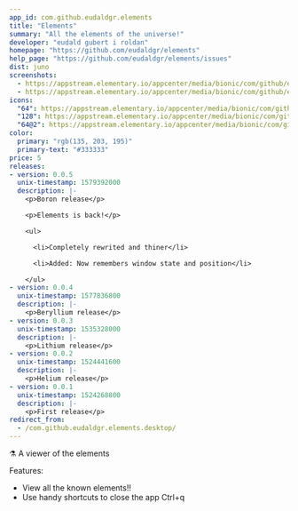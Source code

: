 ```yaml
---
app_id: com.github.eudaldgr.elements
title: "Elements"
summary: "All the elements of the universe!"
developer: "eudald gubert i roldan"
homepage: "https://github.com/eudaldgr/elements"
help_page: "https://github.com/eudaldgr/elements/issues"
dist: juno
screenshots:
  - https://appstream.elementary.io/appcenter/media/bionic/com/github/eudaldgr.elements/1ABAAC7C3539EB7C7198DB12D2DC0925/screenshots/image-1_orig.png
  - https://appstream.elementary.io/appcenter/media/bionic/com/github/eudaldgr.elements/1ABAAC7C3539EB7C7198DB12D2DC0925/screenshots/image-2_orig.png
icons:
  "64": https://appstream.elementary.io/appcenter/media/bionic/com/github/eudaldgr.elements/1ABAAC7C3539EB7C7198DB12D2DC0925/icons/64x64/com.github.eudaldgr.elements_com.github.eudaldgr.elements.png
  "128": https://appstream.elementary.io/appcenter/media/bionic/com/github/eudaldgr.elements/1ABAAC7C3539EB7C7198DB12D2DC0925/icons/128x128/com.github.eudaldgr.elements_com.github.eudaldgr.elements.png
  "64@2": https://appstream.elementary.io/appcenter/media/bionic/com/github/eudaldgr.elements/1ABAAC7C3539EB7C7198DB12D2DC0925/icons/64x64@2/com.github.eudaldgr.elements_com.github.eudaldgr.elements.png
color:
  primary: "rgb(135, 203, 195)"
  primary-text: "#333333"
price: 5
releases:
- version: 0.0.5
  unix-timestamp: 1579392000
  description: |-
    <p>Boron release</p>

    <p>Elements is back!</p>

    <ul>

      <li>Completely rewrited and thiner</li>

      <li>Added: Now remembers window state and position</li>

    </ul>
- version: 0.0.4
  unix-timestamp: 1577836800
  description: |-
    <p>Beryllium release</p>
- version: 0.0.3
  unix-timestamp: 1535328000
  description: |-
    <p>Lithium release</p>
- version: 0.0.2
  unix-timestamp: 1524441600
  description: |-
    <p>Helium release</p>
- version: 0.0.1
  unix-timestamp: 1524268800
  description: |-
    <p>First release</p>
redirect_from:
  - /com.github.eudaldgr.elements.desktop/
---
```


<p>⚗️ A viewer of the elements</p>
<p>Features:</p>
<ul>
  <li>View all the known elements!!</li>
  <li>Use handy shortcuts to close the app Ctrl+q</li>
</ul>
